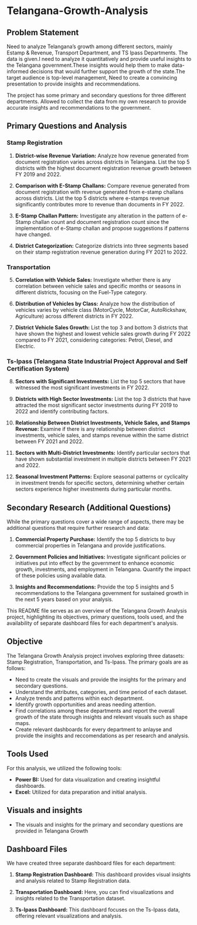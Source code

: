 # Telangana-Growth-Analysis

## Problem Statement

Need to analyze Telangana’s growth among different sectors, mainly Estamp & Revenue, Transport Department, and TS Ipass Departments. The data is given.I need to analyze it quantitatively and provide useful insights to the Telangana government.These insights would help them to make data-informed decisions that would further support the growth of the state.The target audience is top-level management, Need to create a convincing presentation to provide insights and recommendations.

The project has some primary and secondary questions for three different departments. Allowed to collect the data from my own research to provide accurate insights and recommendations to the government.

## Primary Questions and Analysis

### Stamp Registration

1. **District-wise Revenue Variation:** Analyze how revenue generated from document registration varies across districts in Telangana. List the top 5 districts with the highest document registration revenue growth between FY 2019 and 2022.

2. **Comparison with E-Stamp Challans:** Compare revenue generated from document registration with revenue generated from e-stamp challans across districts. List the top 5 districts where e-stamps revenue significantly contributes more to revenue than documents in FY 2022.

3. **E-Stamp Challan Pattern:** Investigate any alteration in the pattern of e-Stamp challan count and document registration count since the implementation of e-Stamp challan and propose suggestions if patterns have changed.

4. **District Categorization:** Categorize districts into three segments based on their stamp registration revenue generation during FY 2021 to 2022.

### Transportation

5. **Correlation with Vehicle Sales:** Investigate whether there is any correlation between vehicle sales and specific months or seasons in different districts, focusing on the Fuel-Type category.

6. **Distribution of Vehicles by Class:** Analyze how the distribution of vehicles varies by vehicle class (MotorCycle, MotorCar, AutoRickshaw, Agriculture) across different districts in FY 2022.

7. **District Vehicle Sales Growth:** List the top 3 and bottom 3 districts that have shown the highest and lowest vehicle sales growth during FY 2022 compared to FY 2021, considering categories: Petrol, Diesel, and Electric.

### Ts-Ipass (Telangana State Industrial Project Approval and Self Certification System)

8. **Sectors with Significant Investments:** List the top 5 sectors that have witnessed the most significant investments in FY 2022.

9. **Districts with High Sector Investments:** List the top 3 districts that have attracted the most significant sector investments during FY 2019 to 2022 and identify contributing factors.

10. **Relationship Between District Investments, Vehicle Sales, and Stamps Revenue:** Examine if there is any relationship between district investments, vehicle sales, and stamps revenue within the same district between FY 2021 and 2022.

11. **Sectors with Multi-District Investments:** Identify particular sectors that have shown substantial investment in multiple districts between FY 2021 and 2022.

12. **Seasonal Investment Patterns:** Explore seasonal patterns or cyclicality in investment trends for specific sectors, determining whether certain sectors experience higher investments during particular months.

## Secondary Research (Additional Questions)

While the primary questions cover a wide range of aspects, there may be additional questions that require further research and data:

1. **Commercial Property Purchase:** Identify the top 5 districts to buy commercial properties in Telangana and provide justifications.

2. **Government Policies and Initiatives:** Investigate significant policies or initiatives put into effect by the government to enhance economic growth, investments, and employment in Telangana. Quantify the impact of these policies using available data.

3. **Insights and Recommendations:** Provide the top 5 insights and 5 recommendations to the Telangana government for sustained growth in the next 5 years based on your analysis.

This README file serves as an overview of the Telangana Growth Analysis project, highlighting its objectives, primary questions, tools used, and the availability of separate dashboard files for each department's analysis.

## Objective

The Telangana Growth Analysis project involves exploring three datasets: Stamp Registration, Transportation, and Ts-Ipass. The primary goals are as follows:

- Need to create the visuals and provide the insights for the primary and secondary questions.
- Understand the attributes, categories, and time period of each dataset.
- Analyze trends and patterns within each department.
- Identify growth opportunities and areas needing attention.
- Find correlations among these departments and report the overall growth of the state through insights and relevant visuals such as shape maps.
- Create relevant dashboards for every department to anlayse and provide the insights and reccomendations as per research and analysis.

## Tools Used

For this analysis, we utilized the following tools:

- **Power BI:** Used for data visualization and creating insightful dashboards.
- **Excel:** Utilized for data preparation and initial analysis.

## Visuals and insights

- The visuals and insights for the primary and secondary questions are provided in Telangana Growth

## Dashboard Files

We have created three separate dashboard files for each department:

1. **Stamp Registration Dashboard:** This dashboard provides visual insights and analysis related to Stamp Registration data.

2. **Transportation Dashboard:** Here, you can find visualizations and insights related to the Transportation dataset.

3. **Ts-Ipass Dashboard:** This dashboard focuses on the Ts-Ipass data, offering relevant visualizations and analysis.

